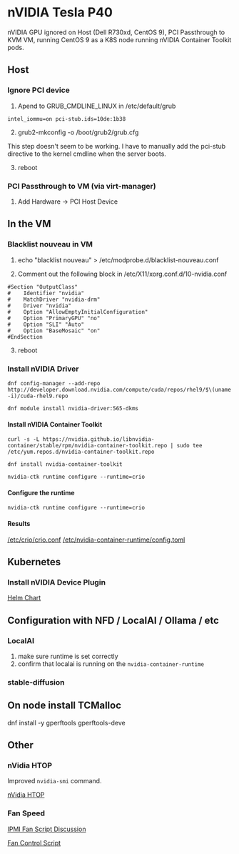 # nVIDIA Tesla P40

nVIDIA GPU ignored on Host (Dell R730xd, CentOS 9), PCI Passthrough to KVM VM, running CentOS 9 as a K8S node running nVIDIA Container Toolkit pods.

## Host

### Ignore PCI device

1. Apend to GRUB_CMDLINE_LINUX in /etc/default/grub

`intel_iommu=on pci-stub.ids=10de:1b38`

2. grub2-mkconfig -o /boot/grub2/grub.cfg

This step doesn't seem to be working. I have to manually add the pci-stub directive to the kernel cmdline when the server boots.

3. reboot

### PCI Passthrough to VM (via virt-manager)

1. Add Hardware -> PCI Host Device

## In the VM

### Blacklist nouveau in VM

1. echo "blacklist nouveau" > /etc/modprobe.d/blacklist-nouveau.conf 

2. Comment out the following block in /etc/X11/xorg.conf.d/10-nvidia.conf

```
#Section "OutputClass"
#    Identifier "nvidia"
#    MatchDriver "nvidia-drm"
#    Driver "nvidia"
#    Option "AllowEmptyInitialConfiguration"
#    Option "PrimaryGPU" "no"
#    Option "SLI" "Auto"
#    Option "BaseMosaic" "on"
#EndSection
```

3. reboot

### Install nVIDIA Driver

`dnf config-manager --add-repo http://developer.download.nvidia.com/compute/cuda/repos/rhel9/$\(uname -i)/cuda-rhel9.repo`

`dnf module install nvidia-driver:565-dkms`

#### Install nVIDIA Container Toolkit

`curl -s -L https://nvidia.github.io/libnvidia-container/stable/rpm/nvidia-container-toolkit.repo | sudo tee /etc/yum.repos.d/nvidia-container-toolkit.repo`

`dnf install nvidia-container-toolkit`

`nvidia-ctk runtime configure --runtime=crio`

#### Configure the runtime

`nvidia-ctk runtime configure --runtime=crio`

#### Results

[/etc/crio/crio.conf](https://raw.githubusercontent.com/rwlove/home-ops/refs/heads/main/docs/assets/crio.conf)
[/etc/nvidia-container-runtime/config.toml](https://raw.githubusercontent.com/rwlove/home-ops/refs/heads/main/docs/assets/config.toml)


## Kubernetes

### Install nVIDIA Device Plugin

[Helm Chart](https://raw.githubusercontent.com/rwlove/home-ops/main/kubernetes/main/apps/kube-system/nvidia-device-plugin/app/helmrelease.yaml)

## Configuration with NFD / LocalAI / Ollama / etc

### LocalAI

1. make sure runtime is set correctly
2. confirm that localai is running on the `nvidia-container-runtime`

### stable-diffusion

## On node install TCMalloc

dnf install -y gperftools gperftools-deve

## Other

### nVidia HTOP

Improved `nvidia-smi` command.

[nVidia HTOP](https://github.com/peci1/nvidia-htop)


### Fan Speed

[IPMI Fan Script Discussion](https://www.reddit.com/r/homelab/comments/1217lkl/issues_with_fan_speed_in_r720_with_nvidia_tesla/)

[Fan Control Script](https://github.com/brezlord/iDRAC7_fan_control)


